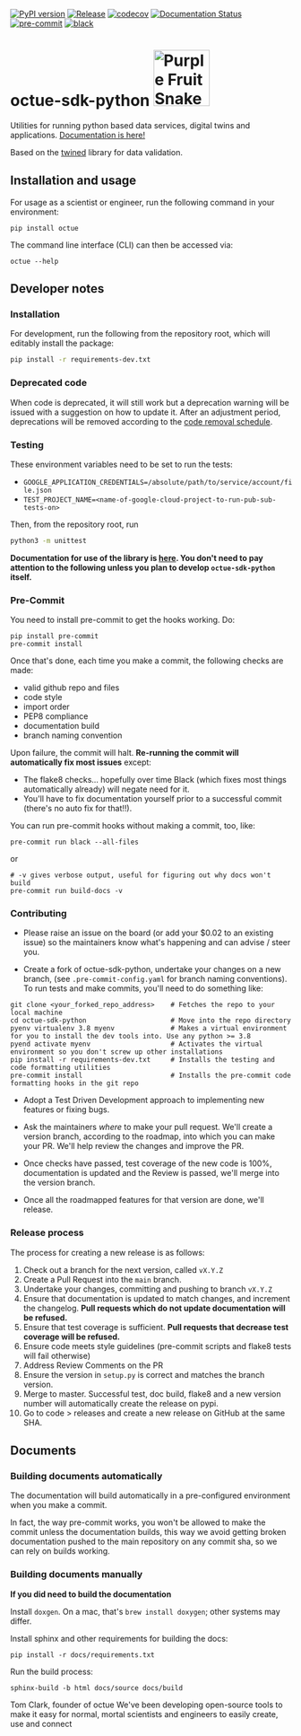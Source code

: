 [![PyPI version](https://badge.fury.io/py/octue.svg)](https://badge.fury.io/py/octue)
[![Release](https://github.com/octue/octue-sdk-python/actions/workflows/release.yml/badge.svg)](https://github.com/octue/octue-sdk-python/actions/workflows/release.yml)
[![codecov](https://codecov.io/gh/octue/octue-sdk-python/branch/main/graph/badge.svg?token=4KdR7fmwcT)](https://codecov.io/gh/octue/octue-sdk-python)
[![Documentation Status](https://readthedocs.org/projects/octue-python-sdk/badge/?version=latest)](https://octue-python-sdk.readthedocs.io/en/latest/?badge=latest)
[![pre-commit](https://img.shields.io/badge/pre--commit-enabled-brightgreen?logo=pre-commit&logoColor=white)](https://github.com/pre-commit/pre-commit)
[![black](https://img.shields.io/badge/code%20style-black-000000.svg)](https://github.com/ambv/black)

# octue-sdk-python <span><img src="http://slurmed.com/fanart/javier/213_purple-fruit-snake.gif" alt="Purple Fruit Snake" width="100"/></span>

Utilities for running python based data services, digital twins and applications. [Documentation is here!](https://octue-python-sdk.readthedocs.io/en/latest/)

Based on the [twined](https://twined.readthedocs.io/en/latest/) library for data validation.

## Installation and usage
For usage as a scientist or engineer, run the following command in your environment:
```shell
pip install octue
```

The command line interface (CLI) can then be accessed via:
```shell
octue --help
```

## Developer notes

### Installation
For development, run the following from the repository root, which will editably install the package:
```bash
pip install -r requirements-dev.txt
```

### Deprecated code
When code is deprecated, it will still work but a deprecation warning will be issued with a suggestion on how to update
it. After an adjustment period, deprecations will be removed according to the [code removal schedule](https://github.com/octue/octue-sdk-python/issues/415).

### Testing
These environment variables need to be set to run the tests:
* `GOOGLE_APPLICATION_CREDENTIALS=/absolute/path/to/service/account/file.json`
* `TEST_PROJECT_NAME=<name-of-google-cloud-project-to-run-pub-sub-tests-on>`

Then, from the repository root, run
```bash
python3 -m unittest
```

**Documentation for use of the library is [here](https://octue-python-sdk.readthedocs.io). You don't need to pay attention to the following unless you plan to develop `octue-sdk-python` itself.**

### Pre-Commit

You need to install pre-commit to get the hooks working. Do:
```
pip install pre-commit
pre-commit install
```

Once that's done, each time you make a commit, the following checks are made:

- valid github repo and files
- code style
- import order
- PEP8 compliance
- documentation build
- branch naming convention

Upon failure, the commit will halt. **Re-running the commit will automatically fix most issues** except:

- The flake8 checks... hopefully over time Black (which fixes most things automatically already) will negate need for it.
- You'll have to fix documentation yourself prior to a successful commit (there's no auto fix for that!!).

You can run pre-commit hooks without making a commit, too, like:
```
pre-commit run black --all-files
```
or
```
# -v gives verbose output, useful for figuring out why docs won't build
pre-commit run build-docs -v
```


### Contributing

- Please raise an issue on the board (or add your $0.02 to an existing issue) so the maintainers know
what's happening and can advise / steer you.

- Create a fork of octue-sdk-python, undertake your changes on a new branch, (see `.pre-commit-config.yaml` for branch naming conventions). To run tests and make commits,
you'll need to do something like:
```
git clone <your_forked_repo_address>    # Fetches the repo to your local machine
cd octue-sdk-python                     # Move into the repo directory
pyenv virtualenv 3.8 myenv              # Makes a virtual environment for you to install the dev tools into. Use any python >= 3.8
pyend activate myenv                    # Activates the virtual environment so you don't screw up other installations
pip install -r requirements-dev.txt     # Installs the testing and code formatting utilities
pre-commit install                      # Installs the pre-commit code formatting hooks in the git repo
```

- Adopt a Test Driven Development approach to implementing new features or fixing bugs.

- Ask the maintainers *where* to make your pull request. We'll create a version branch, according to the
roadmap, into which you can make your PR. We'll help review the changes and improve the PR.

- Once checks have passed, test coverage of the new code is 100%, documentation is updated and the Review is passed, we'll merge into the version branch.

- Once all the roadmapped features for that version are done, we'll release.


### Release process

The process for creating a new release is as follows:

1. Check out a branch for the next version, called `vX.Y.Z`
2. Create a Pull Request into the `main` branch.
3. Undertake your changes, committing and pushing to branch `vX.Y.Z`
4. Ensure that documentation is updated to match changes, and increment the changelog. **Pull requests which do not update documentation will be refused.**
5. Ensure that test coverage is sufficient. **Pull requests that decrease test coverage will be refused.**
6. Ensure code meets style guidelines (pre-commit scripts and flake8 tests will fail otherwise)
7. Address Review Comments on the PR
8. Ensure the version in `setup.py` is correct and matches the branch version.
9. Merge to master. Successful test, doc build, flake8 and a new version number will automatically create the release on pypi.
10. Go to code > releases and create a new release on GitHub at the same SHA.


## Documents

### Building documents automatically

The documentation will build automatically in a pre-configured environment when you make a commit.

In fact, the way pre-commit works, you won't be allowed to make the commit unless the documentation builds,
this way we avoid getting broken documentation pushed to the main repository on any commit sha, so we can rely on
builds working.


### Building documents manually

**If you did need to build the documentation**

Install `doxgen`. On a mac, that's `brew install doxygen`; other systems may differ.

Install sphinx and other requirements for building the docs:
```
pip install -r docs/requirements.txt
```

Run the build process:
```
sphinx-build -b html docs/source docs/build
```

Tom Clark, founder of octue
We've been developing open-source tools to make
it easy for normal, mortal scientists and
engineers to easily create, use and connect
